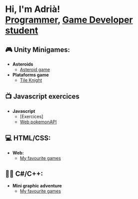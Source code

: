 <h1>Hi, I'm Adrià! <br/><a href="https://github.com/joshmadakor1">Programmer</a>, <a href="https://www.linkedin.com/in/joshmadakor/">Game Developer student</a>

<h2>🎮 Unity Minigames:</h2>

- <b>Asteroids</b>
  - [Asteroid game](https://github.com/adriacb99/Asteroids)
- <b>Plataforms game</b>
  - [Tile Knight](https://github.com/adriacb99/TileKnight)
  
<h2>📺 Javascript exercices</h2>

- <b>Javascript</b>
  - [Exercices]
  - [Web pokemonAPI](https://github.com/adriacb99/PokemonAPI)

<h2>💻 HTML/CSS:</h2>

- <b>Web: </b>
  - [My favourite games](https://github.com/adriacb99/Web)

<h2>👨‍💻 C#/C++:</h2>

- <b>Mini graphic adventure </b>
  - [My favourite games](https://github.com/adriacb99/GraphicAdventure)
  
<!--
**joshmadakor1/joshmadakor1** is a ✨ _special_ ✨ repository because its `README.md` (this file) appears on your GitHub profile.

Here are some ideas to get you started:

- 🔭 I’m currently working on ...
- 🌱 I’m currently learning ...
- 👯 I’m looking to collaborate on ...
- 🤔 I’m looking for help with ...
- 💬 Ask me about ...
- 📫 How to reach me: ...
- 😄 Pronouns: ...
- ⚡ Fun fact: ...
-->
